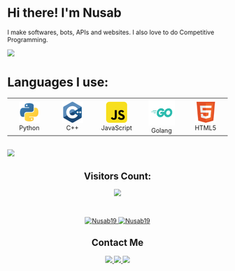 <h1>Hi there! I'm Nusab</h1>

<p>I make softwares, bots, APIs and websites. I also love to do Competitive Programming.</p>

<img src="https://user-images.githubusercontent.com/73097560/115834477-dbab4500-a447-11eb-908a-139a6edaec5c.gif" />
<h1>Languages I use:</h1>
<div align="center">
    <table>
        <tr>
            <td align="center" width="96">
                <img src="https://raw.githubusercontent.com/Nusab19/Nusab19/main/images/python.svg" width="48"
                    height="48" alt="Python" />
                <br /> Python
            </td>
            <td align="center" width="96">
                <img src="https://raw.githubusercontent.com/Nusab19/Nusab19/main/images/cpp.svg" width="48" height="48"
                    alt="C++" />
                <br /> C++
            </td>
            <td align="center" width="96">
                <img src="https://raw.githubusercontent.com/Nusab19/Nusab19/main/images/javascript.svg" width="48"
                    height="48" alt="JavaScript" />
                <br /> JavaScript
            </td>
            <td align="center" width="96">
                <img src="https://raw.githubusercontent.com/Nusab19/Nusab19/main/images/golang.svg" width="60"
                    height="60" alt="Golang" />
                <br /> Golang
            </td>
            <td align="center" width="96">
                <img src="https://raw.githubusercontent.com/Nusab19/Nusab19/main/images/html.svg" width="48" height="48"
                    alt="HTML5" />
                <br /> HTML5
            </td>
        </tr>
    </table>
</div>
<br />
<img src="https://user-images.githubusercontent.com/73097560/115834477-dbab4500-a447-11eb-908a-139a6edaec5c.gif" />
<h2 align="center">Visitors Count:</h2>
<p align="center">
    <img height="50" src="https://profile-counter.glitch.me/Nusab19/count.svg" />
</p>
<br />
<p align="center">
    <a href="https://github.com/Nusab19">
        <img height="191px"
            src="https://github-readme-stats.vercel.app/api/top-langs?username=Nusab19&show_icons=true&locale=en&layout=compact"
            alt="Nusab19" />
        <img height="191px" src="https://github-readme-stats.vercel.app/api?username=Nusab19&show_icons=true&locale=en"
            alt="Nusab19" />
    </a>
</p>
<h2 align="center">Contact Me</h2>
<div align="center">
    <a href="https://t.me/Nusab19" target="_blank">
        <img height="23px"
            src="https://img.shields.io/badge/-Nusab19-00a5c9?style=flat&logo=Telegram&logoColor=white" />
    </a>
    <a href="https://www.linkedin.com/in/nusabtaha" target="_blank">
        <img height="23px"
            src="https://img.shields.io/badge/-Nusab Taha-blue?style=flat&logo=Linkedin&logoColor=white" />
    </a>
    <a href="mailto:nusabtaha33@gmail.com">
        <img height="23px" src="https://img.shields.io/badge/-Nusab-d14836?style=flat&logo=Gmail&logoColor=white" />
    </a>
</div>
